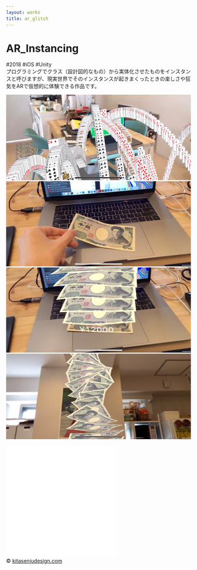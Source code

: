 ```yaml
---
layout: works
title: ar_glitch
---
```


# AR_Instancing

<div class="tags">#2018 #iOS #Unity</div>

<div class="description">プログラミングでクラス（設計図的なもの）から実体化させたものをインスタンスと呼びますが、現実世界でそのインスタンスが起きまくったときの楽しさや狂気をARで仮想的に体験できる作品です。
</div>

![01](./aaar01.jpg)
![01](./1000yenA.jpg)
![01](./1000yenB.jpg)
![01](./1000yenC.jpg)

<div class="videoB">
<iframe src="//player.vimeo.com/video/311863973" frameborder="0" webkitAllowFullScreen mozallowfullscreen allowFullScreen></iframe>
</div>

<div class="videoB">
<iframe src="//player.vimeo.com/video/317752750" frameborder="0" webkitAllowFullScreen mozallowfullscreen allowFullScreen></iframe>
</div>

<div class="footer">
  &copy; <a href="https://kitasenjudesign.com">kitasenjudesign.com</a>
</div>
